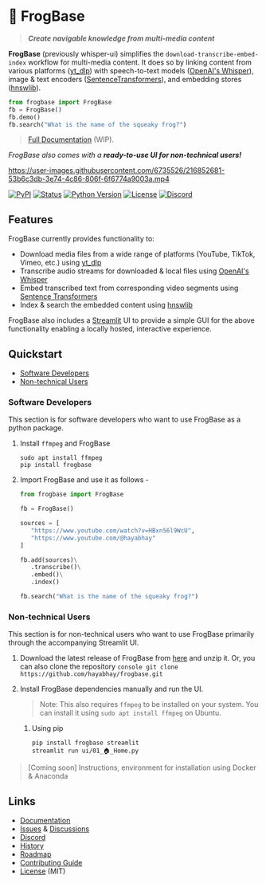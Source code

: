 # 🐸 FrogBase

> _**Create navigable knowledge from multi-media content**_

**FrogBase** (previously whisper-ui) simplifies the `download-transcribe-embed-index` workflow for multi-media content.
It does so by linking content from various platforms
([yt_dlp](https://github.com/yt-dlp/yt-dlp))
with speech-to-text models ([OpenAI's Whisper](https://github.com/openai/whisper)),
image & text encoders ([SentenceTransformers](https://github.com/UKPLab/sentence-transformers)),
and embedding stores ([hnswlib](https://github.com/nmslib/hnswlib)).

```python
from frogbase import FrogBase
fb = FrogBase()
fb.demo()
fb.search("What is the name of the squeaky frog?")
```

> [Full Documentation](https://hayabhay.github.io/frogbase/) (WIP).

_FrogBase also comes with a **ready-to-use UI for non-technical users!**_

https://user-images.githubusercontent.com/6735526/216852681-53b6c3db-3e74-4c86-806f-6f6774a9003a.mp4

[![PyPI](https://img.shields.io/pypi/v/frogbase.svg)][pypi_]
[![Status](https://img.shields.io/pypi/status/frogbase.svg)][status]
[![Python Version](https://img.shields.io/pypi/pyversions/frogbase)][python version]
[![License](https://img.shields.io/pypi/l/frogbase)][license]
[![Discord](https://img.shields.io/discord/1120743576435949689)][discord]

[pypi_]: https://pypi.org/project/frogbase/
[status]: https://pypi.org/project/frogbase/
[python version]: https://pypi.org/project/frogbase
[discord]: https://discord.gg/e23YJWqu
[license]: https://github.com/hayabhay/frogbase/blob/main/LICENSE

## Features

FrogBase currently provides functionality to:

- Download media files from a wide range of platforms (YouTube, TikTok, Vimeo, etc.) using [yt_dlp](https://github.com/yt-dlp/yt-dlp)
- Transcribe audio streams for downloaded & local files using [OpenAI's Whisper](https://openai.com/blog/whisper/)
- Embed transcribed text from corresponding video segments using [Sentence Transformers](https://www.sbert.net/)
- Index & search the embedded content using [hnswlib](https://github.com/nmslib/hnswlib)

FrogBase also includes a [Streamlit](https://streamlit.io/) UI to provide a simple GUI for the above functionality enabling a locally hosted, interactive experience.

## Quickstart

- [Software Developers](###Developers)
- [Non-technical Users](###Non-technical-Users)

### Software Developers

This section is for software developers who want to use FrogBase as a python package.

1. Install `ffmpeg` and FrogBase

   ```console
   sudo apt install ffmpeg
   pip install frogbase
   ```

2. Import FrogBase and use it as follows -

   ```python
   from frogbase import FrogBase

   fb = FrogBase()

   sources = [
      "https://www.youtube.com/watch?v=HBxn56l9WcU",
      "https://www.youtube.com/@hayabhay"
   ]

   fb.add(sources)\
      .transcribe()\
      .embed()\
      .index()

   fb.search("What is the name of the squeaky frog?")
   ```

### Non-technical Users

This section is for non-technical users who want to use FrogBase primarily through the accompanying Streamlit UI.

1. Download the latest release of FrogBase from [here](https://github.com/hayabhay/frogbase/archive/refs/heads/main.zip) and unzip it.
   Or, you can also clone the repository
   `console
git clone https://github.com/hayabhay/frogbase.git
`

2. Install FrogBase dependencies manually and run the UI.

   > Note: This also requires `ffmpeg` to be installed on your system. You can install it using `sudo apt install ffmpeg` on Ubuntu.

   1. Using pip

      ```console
      pip install frogbase streamlit
      streamlit run ui/01_🏠_Home.py
      ```

> [Coming soon] Instructions, environment for installation using Docker & Anaconda

## Links

- [Documentation](https://hayabhay.github.io/frogbase/)
- [Issues](https://github.com/hayabhay/frogbase/issues) & [Discussions](https://github.com/hayabhay/frogbase/discussions)
- [Discord](https://discord.gg/e23YJWqu)
- [History](docs/history.md)
- [Roadmap](docs/roadmap.md)
- [Contributing Guide](docs/contributing.md)
- [License](LICENSE) (MIT)

